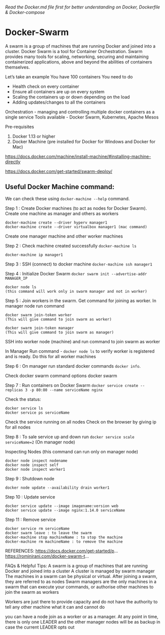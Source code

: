 ###### Read the Docker.md file first for better understanding on Docker, Dockerfile & Docker-compose

# Docker-Swarm

A swarm is a group of machines that are running Docker and joined into a cluster. Docker Swarm is a tool for Container Orchestration. Swarm provides many tools for scaling, networking, securing and maintaining containerized applications, above and beyond the abilities of containers themselves.

Let’s take an example
You have 100 containers
You need to do 
- Health check on every container
- Ensure all containers are up on every system
- Scaling the containers up or down depending on the load
- Adding updates/changes to all the containers

Orchestration - managing and controlling multiple docker containers as a single service
Tools available - Docker Swarm, Kubernetes, Apache Mesos

Pre-requisites
1. Docker 1.13 or higher
2. Docker Machine (pre installed for Docker for Windows and Docker for Mac)

https://docs.docker.com/machine/install-machine/#installing-machine-directly

https://docs.docker.com/get-started/swarm-deploy/

## Useful Docker Machine command:

We can check these using `docker-machine --help` command.



Step 1 :  Create Docker machines (to act as nodes for Docker Swarm). Create one machine as manager and others as workers
    
    docker-machine create --driver hyperv manager1    
    docker-machine create --driver virtualbox manager1 (mac command)
    
   Create one manager machine and other worker machines
   


Step 2 :  Check machine created successfully `docker-machine ls`
    
    docker-machine ip manager1
    


Step 3 :  SSH (connect) to docker machine `docker-machine ssh manager1`



Step 4 :  Initialize Docker Swarm `docker swarm init --advertise-addr MANAGER_IP`
    
    docker node ls
    (this command will work only in swarm manager and not in worker)


Step 5 :  Join workers in the swarm. Get command for joining as worker. In manager node run command
    
    docker swarm join-token worker
    (This will give command to join swarm as worker)

    docker swarm join-token manager
    (This will give command to join swarm as manager)

   SSH into worker node (machine) and run command to join swarm as worker
   
   In Manager Run command - `docker node ls` to verify worker is registered and is ready. Do this for all worker machines



Step 6 :  On manager run standard docker commands `docker info`.
    
   Check docker swarm command options 
    docker swarm 



Step 7 :  Run containers on Docker Swarm
    `docker service create --replicas 3 -p 80:80 --name serviceName nginx`
    
   Check the status:
    
    docker service ls
    docker service ps serviceName
    
   Check the service running on all nodes
   Check on the browser by giving ip for all nodes



Step 8 :  To sale service up and down run `docker service scale serviceName=2` (On manager node)

Inspecting Nodes (this command can run only on manager node)

    docker node inspect nodename
    docker node inspect self
    docker node inspect worker1



Step 9 : Shutdown node
   
    docker node update --availability drain worker1



Step 10 :  Update service
   
    docker service update --image imagename:version web
    docker service update --image nginx:1.14.0 serviceName



Step 11 :  Remove service
   
    docker service rm serviceName
    docker swarm leave : to leave the swarm
    docker-machine stop machineName : to stop the machine
    docker-machine rm machineName : to remove the machine


REFERENCES:
https://docs.docker.com/get-started/p...
https://rominirani.com/docker-swarm-t...

FAQs & Helpful Tips:
A swarm is a group of machines that are running Docker and joined into a cluster
A cluster is managed by swarm manager
The machines in a swarm can be physical or virtual. After joining a swarm, they are referred to as nodes
Swarm managers are the only machines in a swarm that can execute your commands, or authorise other machines to join the swarm as workers

Workers are just there to provide capacity and do not have the authority to tell any other machine what it can and cannot do

you can have a node join as a worker or as a manager. At any point in time, there is only one LEADER and the other manager nodes will be as backup in case the current LEADER opts out
